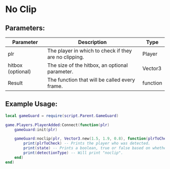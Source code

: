 # No Clip

## Parameters:

| Parameter         | Description                                           | Type     |
|-------------------|-------------------------------------------------------|----------|
| plr               | The player in which to check if they are no clipping. | Player   |
| hitbox (optional) | The size of the hitbox, an optional parameter.        | Vector3  |
| Result            | The function that will be called every frame.         | function |

## Example Usage:

```lua
local gameGuard = require(script.Parent.GameGuard)

game.Players.PlayerAdded:Connect(function(plr)
    gameGuard:init(plr)

    gameGuard:noclip(plr, Vector3.new(1.5, 1.9, 0.8), function(plrToCheck, state, detectionType)
        print(plrToCheck) -- Prints the player who was detected.
        print(state) -- Prints a boolean, true or false based on whether or not the player was detected.
        print(detectionType) -- Will print "noclip".
    end)
end)
```